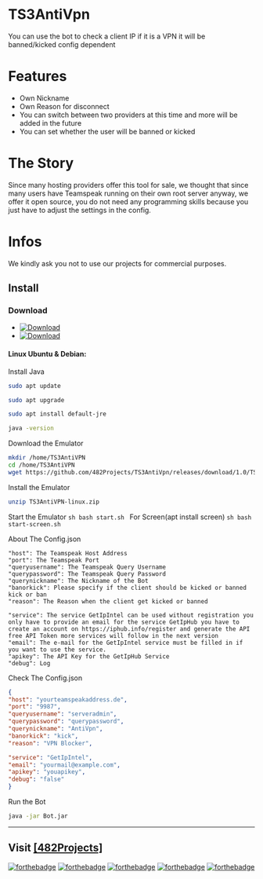 # TS3AntiVpn
You can use the bot to check a client IP if it is a VPN it will be banned/kicked config dependent

# Features
- Own Nickname
- Own Reason for disconnect
- You can switch between two providers at this time and more will be added in the future
- You can set whether the user will be banned or kicked

# The Story
Since many hosting providers offer this tool for sale, we thought that since many users have Teamspeak running on their own root server anyway, we offer it open source, you do not need any programming skills because you just have to adjust the settings in the config. 

# Infos 

We kindly ask you not to use our projects for commercial purposes.

## Install

### Download
- [![Download](https://img.shields.io/badge/Download-latest-orange.svg)](#)
- [![Download](https://img.shields.io/badge/Download-beta-orange.svg)](#)

#### Linux **Ubuntu & Debian**:  
Install Java

```sh
sudo apt update
```
```sh
sudo apt upgrade
```
```sh
sudo apt install default-jre
```
```sh
java -version
```
Download the Emulator
```sh
mkdir /home/TS3AntiVPN
cd /home/TS3AntiVPN
wget https://github.com/482Projects/TS3AntiVpn/releases/download/1.0/TS3AntiVPN-linux.zip
```
Install the Emulator
```sh
unzip TS3AntiVPN-linux.zip
```
 Start the Emulator
```sh bash start.sh ``` 
 For Screen(apt install screen)
```sh bash start-screen.sh ```

About The Config.json
```
"host": The Teamspeak Host Address
"port": The Teamspeak Port
"queryusername": The Teamspeak Query Username
"querypassword": The Teamspeak Query Password
"querynickname": The Nickname of the Bot
"banorkick": Please specify if the client should be kicked or banned kick or ban
"reason": The Reason when the client get kicked or banned

"service": The service GetIpIntel can be used without registration you only have to provide an email for the service GetIpHub you have to create an account on https://iphub.info/register and generate the API free API Token more services will follow in the next version
"email": The e-mail for the GetIpIntel service must be filled in if you want to use the service.
"apikey": The API Key for the GetIpHub Service 
"debug": Log
````
Check The Config.json
```json
{
"host": "yourteamspeakaddress.de",
"port": "9987",
"queryusername": "serveradmin",
"querypassword": "querypassword",
"querynickname": "AntiVpn",
"banorkick": "kick",
"reason": "VPN Blocker",

"service": "GetIpIntel",
"email": "yourmail@example.com",
"apikey": "youapikey",
"debug": "false"
}

```
Run the Bot
```sh
java -jar Bot.jar
```


---
Visit [[482Projects]](https://482-projects.com)
---
[![forthebadge](http://forthebadge.com/images/badges/60-percent-of-the-time-works-every-time.svg)](https://482-projects.com) [![forthebadge](http://forthebadge.com/images/badges/built-by-developers.svg)](https://482-projects.com) [![forthebadge](http://forthebadge.com/images/badges/built-with-love.svg)](https://482-projects.com) [![forthebadge](http://forthebadge.com/images/badges/contains-cat-gifs.svg)](https://482-projects.com) [![forthebadge](http://forthebadge.com/images/badges/made-with-java.svg)](https://482-projects.com)
